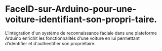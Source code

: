 # FaceID-sur-Arduino-pour-une-voiture-identifiant-son-propri-taire.
L'intégration d'un système de reconnaissance faciale dans une plateforme Arduino enrichit les fonctionnalités d'une voiture en lui permettant d'identifier et d'authentifier son propriétaire.
